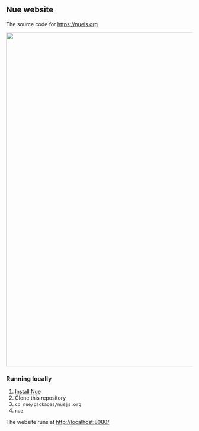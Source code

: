 
## Nue website

The source code for <https://nuejs.org>

<a href="https://nuejs.org/">
  <img src="https://nuejs.org/img/og-dark-big.png" width="900">
</a>


### Running locally

1. [Install Nue](https://nuejs.org/docs/installation.html)
2. Clone this repository
3. `cd nue/packages/nuejs.org`
4. `nue`

The website runs at <http://localhost:8080/>
